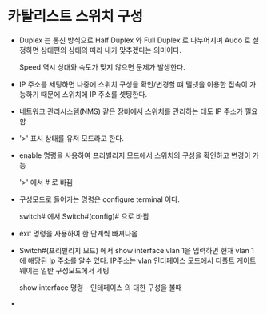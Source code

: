 # 카탈리스트 스위치 구성 
- Duplex 는 통신 방식으로 Half Duplex 와 Full Duplex 로 나누어지며 Audo 로 설정하면 상대편의 상태의 따라 내가 맞추겠다는 의미이다.

    Speed 역시 상대와 속도가 맞지 않으면 문제가 발생한다.
- IP 주소를 세팅하면 나중에 스위치 구성을 확인/변경할 떄 텔넷을 이용한 접속이 가능하기 때문에 스위치에 IP 주소를 셋팅한다.
- 네트워크 관리시스템(NMS) 같은 장비에서 스위치를 관리하는 데도 IP 주소가 필요함 
- '>' 표시 상태를 유저 모드라고 한다.
- enable 명령을 사용하여 프리빌리지 모드에서 스위치의 구성을 확인하고 변경이 가능 
  
  '>' 에서 # 로 바뀜
- 구성모드로 들어가는 명령은 configure terminal 이다.
    
    switch# 에서 Switch#(config)# 으로 바뀜
- exit 명령을 사용하여 한 단계씩 빠져나옴
- Switch#(프리빌리지 모드)  에서 show interface vlan 1을 입력하면 현재 vlan 1에 해당된 Ip 주소를 알수 있다.
  IP주소는 vlan 인터페이스 모드에서 디폴트 게이트웨이는 일반 구성모드에서 세팅 
  
  show interface 명령 - 인테페이스 의 대한 구성을 볼때
 -